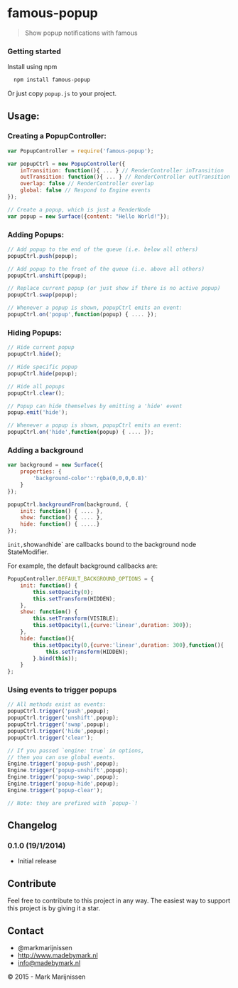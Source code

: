 famous-popup
===============
> Show popup notifications with famous

### Getting started

Install using npm

```bash
  npm install famous-popup
```

Or just copy `popup.js` to your project.

## Usage:

### Creating a PopupController:

```javascript
var PopupController = require('famous-popup');

var popupCtrl = new PopupController({
	inTransition: function(){ ... } // RenderController inTransition
	outTransition: function(){ ... } // RenderController outTransition
	overlap: false // RenderController overlap
	global: false // Respond to Engine events
});

// Create a popup, which is just a RenderNode
var popup = new Surface({content: "Hello World!"});
```

### Adding Popups:

```javascript
// Add popup to the end of the queue (i.e. below all others)
popupCtrl.push(popup);

// Add popup to the front of the queue (i.e. above all others)
popupCtrl.unshift(popup);

// Replace current popup (or just show if there is no active popup)
popupCtrl.swap(popup);

// Whenever a popup is shown, popupCtrl emits an event:
popupCtrl.on('popup',function(popup) { .... });
```

### Hiding Popups:

```javascript
// Hide current popup
popupCtrl.hide();

// Hide specific popup
popupCtrl.hide(popup);

// Hide all popups
popupCtrl.clear();

// Popup can hide themselves by emitting a 'hide' event
popup.emit('hide');

// Whenever a popup is shown, popupCtrl emits an event:
popupCtrl.on('hide',function(popup) { .... });
```

### Adding a background
```javascript
var background = new Surface({
	properties: {
		'background-color':'rgba(0,0,0,0.8)'
	}
});

popupCtrl.backgroundFrom(background, {
	init: function() { .... },
	show: function() { .... },
	hide: function() { .....}
});
```

`init,`show` and `hide` are callbacks bound to the background node StateModifier.

For example, the default background callbacks are:
```javascript
PopupController.DEFAULT_BACKGROUND_OPTIONS = {
    init: function() {
        this.setOpacity(0);
        this.setTransform(HIDDEN);
    },
    show: function() {
        this.setTransform(VISIBLE);
        this.setOpacity(1,{curve:'linear',duration: 300});
    },
    hide: function(){
        this.setOpacity(0,{curve:'linear',duration: 300},function(){
            this.setTransform(HIDDEN);
        }.bind(this));
    }
};
```

### Using events to trigger popups

```javascript
// All methods exist as events:
popupCtrl.trigger('push',popup);
popupCtrl.trigger('unshift',popup);
popupCtrl.trigger('swap',popup);
popupCtrl.trigger('hide',popup);
popupCtrl.trigger('clear');

// If you passed `engine: true` in options, 
// then you can use global events.
Engine.trigger('popup-push',popup);
Engine.trigger('popup-unshift',popup);
Engine.trigger('popup-swap',popup);
Engine.trigger('popup-hide',popup);
Engine.trigger('popup-clear');

// Note: they are prefixed with `popup-`!
```


## Changelog

### 0.1.0 (19/1/2014)

* Initial release

## Contribute

Feel free to contribute to this project in any way. The easiest way to support this project is by giving it a star.

## Contact
-   @markmarijnissen
-   http://www.madebymark.nl
-   info@madebymark.nl

© 2015 - Mark Marijnissen
